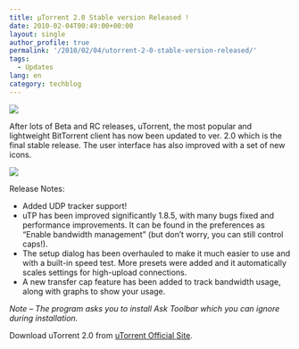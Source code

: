 ```yaml
---
title: µTorrent 2.0 Stable version Released !
date: 2010-02-04T00:49:00+00:00
layout: single
author_profile: true
permalink: '/2010/02/04/utorrent-2-0-stable-version-released/'
tags:
  - Updates
lang: en
category: techblog
---
```

<div>
  <a href="http://2.bp.blogspot.com/_vaUVXcmC3OI/S2oRx97uzTI/AAAAAAAAAyA/RLpfIpJZmtI/s1600-h/utorrent.png" imageanchor="1"><img border="0" src="http://2.bp.blogspot.com/_vaUVXcmC3OI/S2oRx97uzTI/AAAAAAAAAyA/RLpfIpJZmtI/s320/utorrent.png" /></a>
</div>

After lots of Beta and RC releases, uTorrent, the most popular and lightweight BitTorrent client has now been updated to ver. 2.0 which is the final stable release. The user interface has also improved with a set of new icons.

<div>
  <a href="http://4.bp.blogspot.com/_vaUVXcmC3OI/S2oRw-5YDMI/AAAAAAAAAx4/W3B9Fj5mixs/s1600-h/03022010221247.jpg" imageanchor="1"><img border="0" src="http://4.bp.blogspot.com/_vaUVXcmC3OI/S2oRw-5YDMI/AAAAAAAAAx4/W3B9Fj5mixs/s640/03022010221247.jpg" /></a>
</div>

Release Notes:

  * Added UDP tracker support!
  * uTP has been improved significantly 1.8.5, with many bugs fixed and performance improvements. It can be found in the preferences as &#8220;Enable bandwidth management&#8221; (but don’t worry, you can still control caps!).
  * The setup dialog has been overhauled to make it much easier to use and with a built-in speed test. More presets were added and it automatically scales settings for high-upload connections.
  * A new transfer cap feature has been added to track bandwidth usage, along with graphs to show your usage.

_Note – The program asks you to install Ask Toolbar which you can ignore during installation._

Download uTorrent 2.0 from [uTorrent Official Site](http://download.utorrent.com/2.0/utorrent.exe).